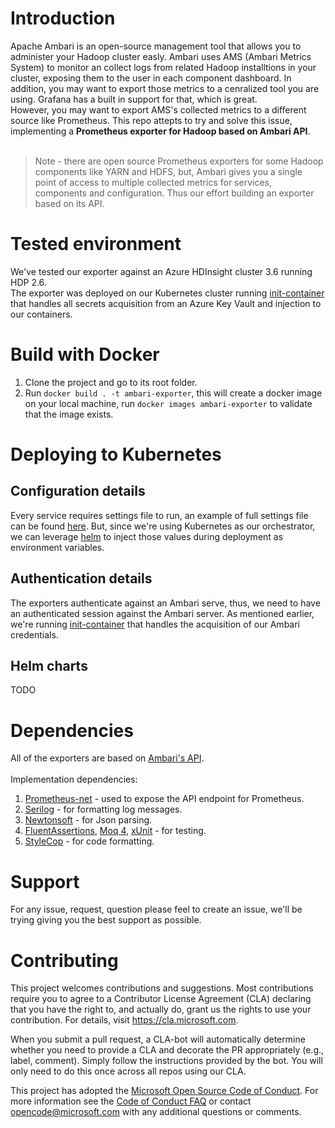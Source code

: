 # Introduction
Apache Ambari is an open-source management tool that allows you to administer your Hadoop cluster easly. Ambari uses AMS (Ambari Metrics System) to monitor an collect logs from related Hadoop installtions in your cluster, exposing them to the user in each component dashboard. In addition, you may want to export those metrics to a cenralized tool you are using. Grafana has a built in support for that, which is great.</br>
However, you may want to export AMS's collected metrics to a different source like Prometheus. This repo attepts to try and solve this issue, implementing a **Prometheus exporter for Hadoop based on Ambari API**. </br></br>

> Note - there are open source Prometheus exporters for some Hadoop components like YARN and HDFS, but, Ambari gives you a single point of access to multiple collected metrics for services, components and configuration. Thus our effort building an exporter based on its API.



# Tested environment
We've tested our exporter against an Azure HDInsight cluster 3.6 running HDP 2.6. <br>
The exporter was deployed on our Kubernetes cluster running [init-container](https://github.com/Hexadite/acs-keyvault-agent) that handles all secrets acquisition from an Azure Key Vault and injection to our containers.



# Build with Docker
1. Clone the project and go to its root folder.
2. Run `docker build . -t ambari-exporter`, this will create a docker image on your local machine, run `docker images ambari-exporter` to validate that the image exists.

# Deploying to Kubernetes
## Configuration details
Every service requires settings file to run, an example of full settings file can be found [here](test\ComponentTests\appsettings.json). But, since we're using Kubernetes as our orchestrator, we can leverage  [helm](https://github.com/helm/charts) to inject those values during deployment as environment variables.<br>

## Authentication details
The exporters authenticate against an Ambari serve, thus, we need to have an authenticated session against the Ambari server. As mentioned earlier, we're running [init-container](https://github.com/Hexadite/acs-keyvault-agent) that handles the acquisition of our Ambari credentials.

## Helm charts
TODO<br>



# Dependencies
All of the exporters are based on [Ambari's API](https://github.com/apache/ambari/blob/trunk/ambari-server/docs/api/v1/index.md). <br><br>
Implementation dependencies:
1. [Prometheus-net]([https://link](https://github.com/prometheus-net/prometheus-net)) - used to expose the API endpoint for Prometheus.
2. [Serilog](https://github.com/serilog/serilog-aspnetcore) - for formatting log messages.
3. [Newtonsoft](https://github.com/JamesNK/Newtonsoft.Json) - for Json parsing.
4. [FluentAssertions]([https://link](https://github.com/fluentassertions/fluentassertions)), [Moq 4]([https://link](https://github.com/moq/moq4)), [xUnit](https://xunit.github.io/) - for testing.
5. [StyleCop](https://github.com/StyleCop/StyleCop) - for code formatting.




# Support
For any issue, request, question please feel to create an issue, we'll be trying giving you the best support as possible.



# Contributing

This project welcomes contributions and suggestions.  Most contributions require you to agree to a
Contributor License Agreement (CLA) declaring that you have the right to, and actually do, grant us
the rights to use your contribution. For details, visit https://cla.microsoft.com.

When you submit a pull request, a CLA-bot will automatically determine whether you need to provide
a CLA and decorate the PR appropriately (e.g., label, comment). Simply follow the instructions
provided by the bot. You will only need to do this once across all repos using our CLA.

This project has adopted the [Microsoft Open Source Code of Conduct](https://opensource.microsoft.com/codeofconduct/).
For more information see the [Code of Conduct FAQ](https://opensource.microsoft.com/codeofconduct/faq/) or
contact [opencode@microsoft.com](mailto:opencode@microsoft.com) with any additional questions or comments.
